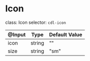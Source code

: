 # Icon

class: Icon
selector: `cdl-icon`

| @Input  | Type   | Default Value |
| ------- | ------ | ------------- |
| icon    | string | ""            |
| size    | string | "sm"          |
